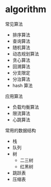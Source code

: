 # algorithm
常见算法
- 排序算法
- 查询算法
- 随机算法
- 动态规划算法
- 贪心算法
- 回溯算法
- 分支限定
- 分治算法
- hash 算法

应用算法
- 负载均衡算法
- 限流算法
- 心跳算法


常用的数据结构
- 栈
- 队列
- 树
  - 二三树
  - 红黑树
- 跳跃表
- 压缩表
